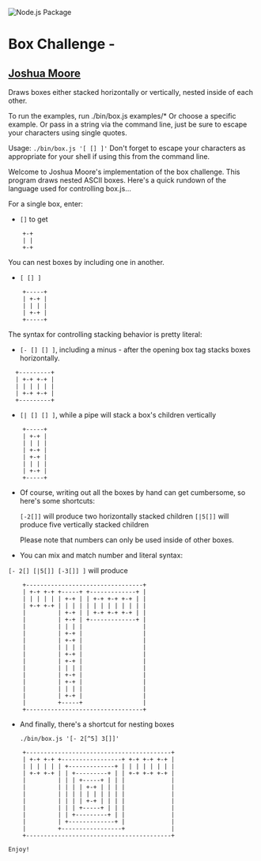 ![Node.js Package](https://github.com/stauffenbits/box/workflows/Node.js%20Package/badge.svg?event=push)

# Box Challenge - 


## [Joshua Moore](mailto:joshua.moore@leudla.net)
Draws boxes either stacked horizontally or vertically, nested inside of each other.

To run the examples, run ./bin/box.js examples/*
Or choose a specific example.
Or pass in a string via the command line, just be sure to escape your characters using single quotes. 


  Usage: `./bin/box.js '[ [] ]'`
  Don't forget to escape your characters as appropriate for your shell if
  using this from the command line. 

  Welcome to Joshua Moore's implementation of the box challenge. This program
  draws nested ASCII boxes. Here's a quick rundown of the language used for 
  controlling box.js...

  For a single box, enter: 
  * `[]` to get

```
    +-+
    | |
    +-+
```

  You can nest boxes by including one in another.
  * `[ [] ]`

```
    +-----+
    | +-+ |
    | | | |
    | +-+ |
    +-----+
```

  The syntax for controlling stacking behavior is pretty literal:
  * `[- [] [] ]`, including a minus - after the opening box tag stacks boxes
    horizontally.
  
  ```
    +---------+
    | +-+ +-+ |
    | | | | | |
    | +-+ +-+ |
    +---------+
```

  * `[| [] [] ]`, while a pipe will stack a box's children vertically

```
    +-----+
    | +-+ |
    | | | |
    | +-+ |
    | +-+ |
    | | | |
    | +-+ |
    +-----+
```


  * Of course, writing out all the boxes by hand can get cumbersome, so here's
    some shortcuts: 

    `[-2[]]` will produce two horizontally stacked children
    `[|5[]]` will produce five vertically stacked children

    Please note that numbers can only be used inside of other boxes.


  * You can mix and match number and literal syntax:

   `[- 2[] [|5[]] [-3[]] ]` will produce 

```
    +---------------------------------+
    | +-+ +-+ +-----+ +-------------+ |
    | | | | | | +-+ | | +-+ +-+ +-+ | |
    | +-+ +-+ | | | | | | | | | | | | |
    |         | +-+ | | +-+ +-+ +-+ | |
    |         | +-+ | +-------------+ |
    |         | | | |                 |
    |         | +-+ |                 |
    |         | +-+ |                 |
    |         | | | |                 |
    |         | +-+ |                 |
    |         | +-+ |                 |
    |         | | | |                 |
    |         | +-+ |                 |
    |         | +-+ |                 |
    |         | | | |                 |
    |         | +-+ |                 |
    |         +-----+                 |
    +---------------------------------+
```

  * And finally, there's a shortcut for nesting boxes

    `./bin/box.js '[- 2[^5] 3[]]'`

```
    +-----------------------------------------+
    | +-+ +-+ +-----------------+ +-+ +-+ +-+ |
    | | | | | | +-------------+ | | | | | | | |
    | +-+ +-+ | | +---------+ | | +-+ +-+ +-+ |
    |         | | | +-----+ | | |             |
    |         | | | | +-+ | | | |             |
    |         | | | | | | | | | |             |
    |         | | | | +-+ | | | |             |
    |         | | | +-----+ | | |             |
    |         | | +---------+ | |             |
    |         | +-------------+ |             |
    |         +-----------------+             |
    +-----------------------------------------+
```

    Enjoy!
